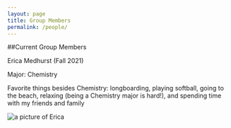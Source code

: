 ```yaml
---
layout: page
title: Group Members
permalink: /people/
---
```


##Current Group Members

Erica Medhurst (Fall 2021)

Major: Chemistry 

Favorite things besides Chemistry: longboarding, playing softball, going to the beach, relaxing (being a Chemistry major is hard!), and spending time with my friends and family

![a picture of Erica]({{site.baseurl}}/images/EMedhurst1.jpg)
